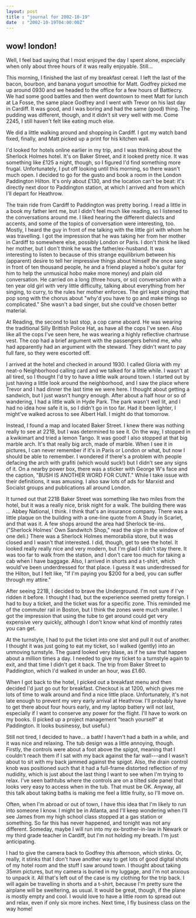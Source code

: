 ```yaml
---
layout: post
title : "journal for 2002-10-19"
date  : "2002-10-19T04:00:00Z"
---
```


## wow!  london!

Well, I feel bad saying that I most enjoyed the day I spent alone, especially when only about three hours of it was really enjoyable.  Still...

This morning, I finished the last of my breakfast cereal.  I left the last of the bacon, bourbon, and banana yogurt smoothie for Matt.  Godfrey picked me up around 0930 and we headed to the office for a few hours of Battlecry.  We had some good battles and then went downtown to meet Matt for lunch at La Fosse, the same place Godfrey and I went with Trevor on his last day in Cardiff.  It was good, and I was boring and had the same (good) thing.  The pudding was different, though, and it didn't sit very well with me.  Come 2245, I still haven't felt like eating much else.

We did a little walking around and shopping in Cardiff.  I got my watch band fixed, finally, and Matt picked up a print for his kitchen wall.  

I'd looked for hotels online earlier in my trip, and I was thinking about the Sherlock Holmes hotel.  It's on Baker Street, and it looked pretty nice.  It was something like &pound;125 a night, though, so I figured I'd find something more frugal.  Unfortunately, I put off looking until this morning, so there wasn't much open.  I decided to go for the gusto and book a room in the London Paddington Hilton.  It's only about &pound;130, and the location can't be beat: it's directly next door to Paddington station, at which I arrived and from which I'll depart for Heathrow.

The train ride from Cardiff to Paddington was pretty boring.  I read a little in a book my father lent me, but I didn't feel much like reading, so I listened to the conversations around me.  I liked hearing the different dialects and accents, and some of the topics of conversation were interesting, too.  Mostly, I heard the guy in front of me talking with the little girl with whom he was travelling.  I got the impression that he was taking her from her mother in Cardiff to somewhere else, possibly London or Paris.  I don't think he liked her mother, but I don't think he was the father/ex-husband.  It was interesting to listen to because of this strange equilibrium between his (apparent) desire to tell her impressive things about himself (he once sang in front of ten thousand people, he and a friend played a hobo's guitar for him to help the unmusical hobo make more money) and plain old conversation.  He carried on a long (three hours, or so) conversation with a ten year old girl with very little difficulty, talking about everything from her singing, to curry, to the rules her mother enforces.  The girl kept singing that pop song with the chorus about "why'd you have to go and make things so complicated." She wasn't a bad singer, but she could've chosen better material.

At Reading, the second to last stop, a cop came aboard.  He was wearing the traditional Silly Brittish Police Hat, as have all the cops I've seen.  Also like all the cops I've seen here, he was wearing a highly reflective chartruse vest.  The cop had a brief argument with the passengers behind me, who had apparently had an argument with the steward.  They didn't want to pay full fare, so they were escorted off.

I arrived at the hotel and checked in around 1930.  I called Gloria with my neat-o Neighborhood calling card and we talked for a little while.  I wasn't at all tired, so I thought I'd try to have a little walk around town.  I started out by just having a little look around the neighborhood, and I saw the place where Trevor and I had dinner the last time we were here.  I thought about getting a sandwich, but I just wasn't hungry enough.  After about a half hour or so of wandering, I had a little walk in Hyde Park.  The park wasn't well lit, and I had no idea how safe it is, so I didn't go in too far.  Had it been lighter, I might've walked across to see Albert Hall.  I might do that tomorrow.

Instead, I found a map and located Baker Street.  I knew there was nothing really to see at 221B, but I was determined to see it.  On the way, I stopped in a kwikimart and tried a lemon Tango.  It was good!  I also stopped at that big marble arch.  It's that really big arch, made of marble.  When I see it in pictures, I can never remember if it's in Paris or London or what, but now I should be able to remember.  I wondered if there's a problem with people defacing the arch with grafiti (which would suck!) but I didn't see any signs of it.  On a nearby power box, there was a sticker with George W's face and the caption, "BUSH IS ANOTHER WORD FOR CUNT."  While I take issue with their definitions, it was amusing.  I also saw lots of ads for Marxist and Socialst groups and publications all around London.

It turned out that 221B Baker Street was something like two miles from the hotel, but it was a really nice, brisk night for a walk.  The building there was ... Abbey National, I think.  I think that's an insurance company.  There was a little plaque on the building with a one-line quote from A Study in Scarlet, and that was it.  A few shops around the area had Sherlock tie-ins. ("Sherlock Holmes' Own Sandwitch Shop," read the sign in the window of one deli.)  There was a Sherlock Holmes memorabilia store, but it was closed and I wasn't that interested.  I did, though, get to see the hotel.  It looked really really nice and very modern, but I'm glad I didn't stay there.  It was too far to walk from the station, and I don't care too much for taking a cab when I have baggage.  Also, I arrived in shorts and a t-shirt, which would've been underdressed for that place.  I guess it was underdressed for the Hilton, but I felt like, "If I'm paying you $200 for a bed, you can suffer through my attire."

After seeing 221B, I decided to brave the Underground.  I'm not sure if I've ridden it before.  I thought I had, but the experience seemed pretty foreign. I had to buy a ticket, and the ticket was for a specific zone.  This reminded me of the commuter rail in Boston, but I think the zones were much smaller.  I got the impression that using the tube to get around could get very expensive very quickly, although I don't know what kind of monthly rates you can get.

At the turnstyle, I had to put the ticket into one slot and pull it out of another.  I thought it was just going to eat my ticket, so I walked (gently) into an unmoving turnstyle.  The guard looked very blase, as if he saw that happen about a million times a day.  I needed to give my ticket to a turnstyle again to exit, and that time I didn't get it back.  The trip from Baker Street to Paddington, which I'd walked in under an hour, was &pound;1.60.

When I got back to the hotel, I picked out a breakfast menu and then decided I'd just go out for breakfast.  Checkout is at 1200, which gives me lots of time to walk around and find a nice little place.  Unfortunately, it's not late enough to prevent my very early arrival at Heathrow.  I'll probably have to get there about four hours early, and my laptop battery will not last, especially if I want to conserve any power for the flight.  I'll have to work on my books.  (I picked up a project management "teach yourself" at Paddington. It looks businessy, but useful.)

Still not tired, I decided to have... a bath!  I haven't had a bath in a while, and it was nice and relaxing.  The tub design was a little annoying, though. Firstly, the controls were about a foot above the spigot, meaning that I couldn't reach them if I sat with my back against the far wall---and I wasn't about to sit with my back jammed against the spigot.  Also, the drain control knob was positioned such that it had a full-frame distorted reflection of my nudidity, which is just about the last thing I want to see when I'm trying to relax.  I've seen bathtubs where the controls are on a tilted side panel that looks very easy to access when in the tub.  That must be OK.  Anyway, all this talk about taking baths is making me feel a little fruity, so I'll move on.

Often, when I'm abroad or out of town, I have this idea that I'm likely to run into someone I know.  I might be in Atlanta, and I'll keep wondering when I'll see James from my high school class stopped at a gas station or something.  So far this has never happened, and tonight was not any different.  Someday, maybe I will run into my ex-brother-in-law in Newark or my third grade teacher in Cardiff, but I'm not holding my breath.  I'm just anticipating.

I had to give the camera back to Godfrey this afternoon, which stinks.  Or, really, it stinks that I don't have another way to get lots of good digital shots of my hotel room and the stuff I saw around town.  I thought about taking 35mm pictures, but my camera is buried in my luggage, and I'm not anxious to unpack it.  All that's left out of the case is my clothing for the trip back. I will again be travelling in shorts and a t-shirt, because I'm pretty sure the airplane will be sweltering, as usual.  It would be great, though, if the plane is mostly empty and cool.  I would love to have a little room to spread out and relax, even if only six more inches.  Next time, I fly business class on the way home!

